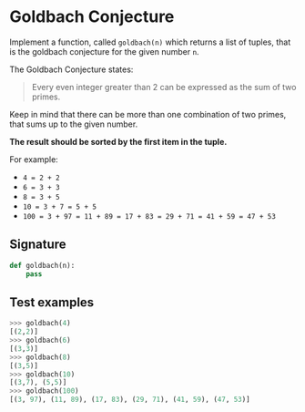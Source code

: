 # Goldbach Conjecture

Implement a function, called `goldbach(n)` which returns a list of tuples, that is the goldbach conjecture for the given number `n`.

The Goldbach Conjecture states:

> Every even integer greater than 2 can be expressed as the sum of two primes.

Keep in mind that there can be more than one combination of two primes, that sums up to the given number.

__The result should be sorted by the first item in the tuple.__

For example:

* `4 = 2 + 2`
* `6 = 3 + 3`
* `8 = 3 + 5`
* `10 = 3 + 7 = 5 + 5`
* `100 = 3 + 97 = 11 + 89 = 17 + 83 = 29 + 71 = 41 + 59 = 47 + 53`

## Signature

```python
def goldbach(n):
    pass
```

## Test examples

```python
>>> goldbach(4)
[(2,2)]
>>> goldbach(6)
[(3,3)]
>>> goldbach(8)
[(3,5)]
>>> goldbach(10)
[(3,7), (5,5)]
>>> goldbach(100)
[(3, 97), (11, 89), (17, 83), (29, 71), (41, 59), (47, 53)]

